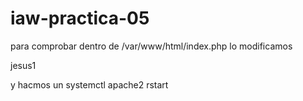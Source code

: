# iaw-practica-05
para comprobar dentro de /var/www/html/index.php lo modificamos <p class="lead">jesus1</p> y hacmos un systemctl apache2 rstart

